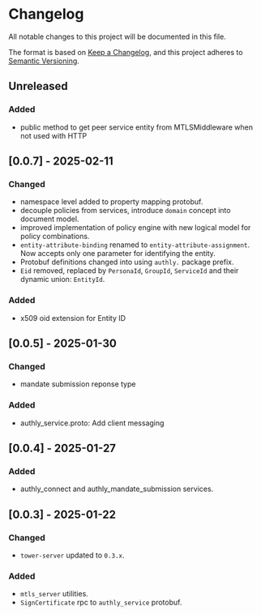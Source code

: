 # Changelog
All notable changes to this project will be documented in this file.

The format is based on [Keep a Changelog](https://keepachangelog.com/en/1.0.0/),
and this project adheres to [Semantic Versioning](https://semver.org/spec/v2.0.0.html).

## Unreleased
### Added
- public method to get peer service entity from MTLSMiddleware when not used with HTTP

## [0.0.7] - 2025-02-11
### Changed
- namespace level added to property mapping protobuf.
- decouple policies from services, introduce `domain` concept into document model.
- improved implementation of policy engine with new logical model for policy combinations.
- `entity-attribute-binding` renamed to `entity-attribute-assignment`. Now accepts only one parameter for identifying the entity.
- Protobuf definitions changed into using `authly.` package prefix.
- `Eid` removed, replaced by `PersonaId`, `GroupId`, `ServiceId` and their dynamic union: `EntityId`.

### Added
- x509 oid extension for Entity ID

## [0.0.5] - 2025-01-30
### Changed
- mandate submission reponse type

### Added
- authly_service.proto: Add client messaging

## [0.0.4] - 2025-01-27
### Added
- authly_connect and authly_mandate_submission services.

## [0.0.3] - 2025-01-22
### Changed
- `tower-server` updated to `0.3.x`.

### Added
- `mtls_server` utilities.
- `SignCertificate` rpc to `authly_service` protobuf.
